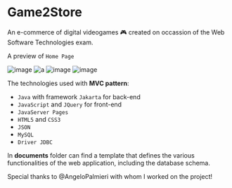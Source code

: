 # Game2Store
An e-commerce of digital videogames :video_game: created on occassion of the Web Software Technologies exam.

A preview of ```Home Page```

![image](https://user-images.githubusercontent.com/114738583/196822956-d976a07a-81f4-4421-a32d-d2e149cf464e.png)
![a](https://user-images.githubusercontent.com/114738583/196823162-8a14f520-f1e1-42bf-b0b5-723c9299243d.jpg)
![image](https://user-images.githubusercontent.com/114738583/196823295-bc51eb58-9d98-427d-8c3d-c8c152c7cff4.png)
![image](https://user-images.githubusercontent.com/114738583/196824696-994f1a5e-afdc-4290-b5ab-9c18f4f79c4b.png)


The technologies used with **MVC pattern**:
* ```Java``` with framework ```Jakarta``` for back-end
* ```JavaScript``` and ```JQuery``` for front-end
* ```JavaServer Pages``` 
* ```HTML5``` and ```CSS3```
* ```JSON```
* ```MySQL```
* ```Driver JDBC```

In **documents** folder can find a template that defines the various functionalities of the web application, including the database schema.

Special thanks to @AngeloPalmieri with whom I worked on the project! 
